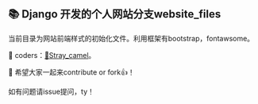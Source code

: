 ﻿## 📚 Django 开发的个人网站分支website_files 

当前目录为网站前端样式的初始化文件。利用框架有bootstrap，fontawsome。

🐒 coders：[🐫Stray_camel](https://github.com/Freen247)。

🐾 希望大家一起来contribute or fork👍！

如有问题请issue提问，ty！